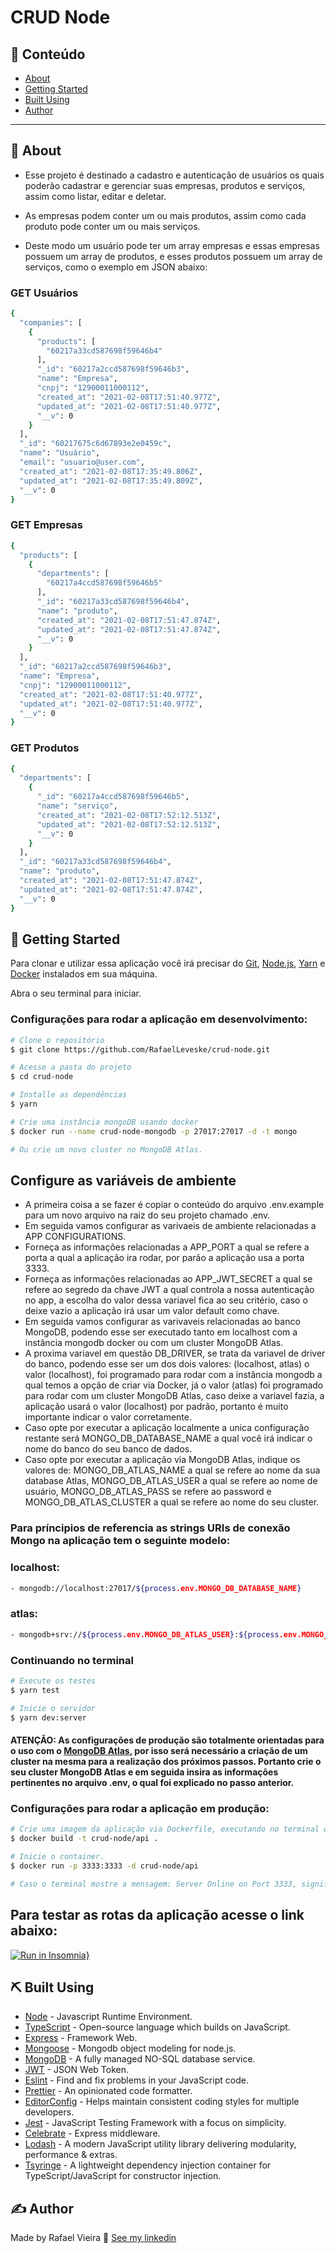 # CRUD Node

## 📝 Conteúdo

- [About](#about)
- [Getting Started](#getting_started)
- [Built Using](#built_using)
- [Author](#authors)

---

## 🏁 About <a name = "about"></a>

- Esse projeto é destinado a cadastro e autenticação de usuários os quais poderão cadastrar e gerenciar suas empresas, produtos e serviços, assim como listar, editar e deletar.

- As empresas podem conter um ou mais produtos, assim como cada produto pode conter um ou mais serviços.

- Deste modo um usuário pode ter um array empresas e essas empresas possuem um array de produtos, e esses produtos possuem um array de serviços, como o exemplo em JSON abaixo:

### GET Usuários

```bash
{
  "companies": [
    {
      "products": [
        "60217a33cd587698f59646b4"
      ],
      "_id": "60217a2ccd587698f59646b3",
      "name": "Empresa",
      "cnpj": "12900011000112",
      "created_at": "2021-02-08T17:51:40.977Z",
      "updated_at": "2021-02-08T17:51:40.977Z",
      "__v": 0
    }
  ],
  "_id": "60217675c6d67893e2e0459c",
  "name": "Usuário",
  "email": "usuario@user.com",
  "created_at": "2021-02-08T17:35:49.806Z",
  "updated_at": "2021-02-08T17:35:49.809Z",
  "__v": 0
}
```

### GET Empresas
```bash
{
  "products": [
    {
      "departments": [
        "60217a4ccd587698f59646b5"
      ],
      "_id": "60217a33cd587698f59646b4",
      "name": "produto",
      "created_at": "2021-02-08T17:51:47.874Z",
      "updated_at": "2021-02-08T17:51:47.874Z",
      "__v": 0
    }
  ],
  "_id": "60217a2ccd587698f59646b3",
  "name": "Empresa",
  "cnpj": "12900011000112",
  "created_at": "2021-02-08T17:51:40.977Z",
  "updated_at": "2021-02-08T17:51:40.977Z",
  "__v": 0
}
```

### GET Produtos
```bash
{
  "departments": [
    {
      "_id": "60217a4ccd587698f59646b5",
      "name": "serviço",
      "created_at": "2021-02-08T17:52:12.513Z",
      "updated_at": "2021-02-08T17:52:12.513Z",
      "__v": 0
    }
  ],
  "_id": "60217a33cd587698f59646b4",
  "name": "produto",
  "created_at": "2021-02-08T17:51:47.874Z",
  "updated_at": "2021-02-08T17:51:47.874Z",
  "__v": 0
}
```

## 🏁 Getting Started <a name = "getting_started"></a>
Para clonar e utilizar essa aplicação você irá precisar do [Git](https://git-scm.com), [Node.js](https://nodejs.org/en/), [Yarn](https://yarnpkg.com/) e [Docker](https://www.docker.com/) instalados em sua máquina.

Abra o seu terminal para iniciar.

### Configurações para rodar a aplicação em desenvolvimento:

```bash
# Clone o repositório
$ git clone https://github.com/RafaelLeveske/crud-node.git

# Acesse a pasta do projeto
$ cd crud-node

# Installe as dependências
$ yarn

# Crie uma instância mongoDB usando docker
$ docker run --name crud-node-mongodb -p 27017:27017 -d -t mongo

# Ou crie um novo cluster no MongoDB Atlas.
```


## Configure as variáveis de ambiente
- A primeira coisa a se fazer é copiar o conteúdo do arquivo .env.example para um novo arquivo na raiz do seu projeto chamado .env.
- Em seguida vamos configurar as varivaeis de ambiente relacionadas a APP CONFIGURATIONS.
- Forneça as informações relacionadas a APP_PORT a qual se refere a porta a qual a aplicação ira rodar, por parão a aplicação usa a porta 3333.
- Forneça as informações relacionadas ao APP_JWT_SECRET a qual se refere ao segredo da chave JWT a qual controla a nossa autenticação no app, a escolha do valor dessa variavel fica ao seu critério, caso o deixe vazio a aplicação irá usar um valor default como chave.
- Em seguida vamos configurar as varivaveis relacionadas ao banco MongoDB, podendo esse ser executado tanto em localhost com a instância mongodb docker ou com um cluster MongoDB Atlas.
- A proxima variavel em questão DB_DRIVER, se trata da variavel de driver do banco, podendo esse ser um dos dois valores: (localhost, atlas) o valor (localhost), foi programado para rodar com a instância mongodb a qual temos a opção de criar via Docker, já o valor (atlas) foi programado para rodar com um cluster MongoDB Atlas, caso deixe a variavel fazia, a aplicação usará o valor (localhost) por padrão, portanto é muito importante indicar o valor corretamente.
- Caso opte por executar a aplicação localmente a unica configuração restante será MONGO_DB_DATABASE_NAME a qual você irá indicar o nome do banco do seu banco de dados.
- Caso opte por executar a aplicação via MongoDB Atlas, indique os valores de: MONGO_DB_ATLAS_NAME a qual se refere ao nome da sua database Atlas, MONGO_DB_ATLAS_USER a qual se refere ao nome de usuário, MONGO_DB_ATLAS_PASS se refere ao password e MONGO_DB_ATLAS_CLUSTER a qual se refere ao nome do seu cluster.

### Para príncipios de referencia as strings URIs de conexão Mongo na aplicação tem o seguinte modelo:

### localhost:
```bash
- mongodb://localhost:27017/${process.env.MONGO_DB_DATABASE_NAME}
```

### atlas:
```bash
- mongodb+srv://${process.env.MONGO_DB_ATLAS_USER}:${process.env.MONGO_DB_ATLAS_PASS}@${process.env.MONGO_DB_ATLAS_CLUSTER}.mongodb.net/${process.env.MONGO_DB_ATLAS_NAME}?retryWrites=true&w=majority
```

### Continuando no terminal

```bash
# Execute os testes
$ yarn test

# Inicie o servidor
$ yarn dev:server
```

#### ATENÇÃO: As configurações de produção são totalmente orientadas para o uso com o [MongoDB Atlas](https://www.mongodb.com/cloud/atlas), por isso será necessário a criação de um cluster na mesma para a realização dos próximos passos. Portanto crie o seu cluster MongoDB Atlas e em seguida insira as informações pertinentes no arquivo .env, o qual foi explicado no passo anterior.

### Configurações para rodar a aplicação em produção:

```bash
# Crie uma imagem da aplicação via Dockerfile, executando no terminal o comando abaixo:
$ docker build -t crud-node/api .

# Inicie o container.
$ docker run -p 3333:3333 -d crud-node/api

# Caso o terminal mostre a mensagem: Server Online on Port 3333, significa que o servidor foi executado em um container Docker com sucesso!
```

## Para testar as rotas da aplicação acesse o link abaixo:

[![Run in Insomnia}](https://insomnia.rest/images/run.svg)](https://insomnia.rest/run/?label=crud_node&uri=https%3A%2F%2Fraw.githubusercontent.com%2FRafaelLeveske%2Fcrud-node%2Fmaster%2FInsomnia_crud_node)


## ⛏️ Built Using <a name = "built_using"></a>

- [Node](https://nodejs.org/en/) - Javascript Runtime Environment.
- [TypeScript](https://www.typescriptlang.org/) - Open-source language which builds on JavaScript.
- [Express](https://expressjs.com/pt-br/) - Framework Web.
- [Mongoose](https://mongoosejs.com/) - Mongodb object modeling for node.js.
- [MongoDB](https://www.mongodb.com/2) - A fully managed NO-SQL database service.
- [JWT](https://jwt.io/) - JSON Web Token.
- [Eslint](https://eslint.org/) - Find and fix problems in your JavaScript code.
- [Prettier](https://prettier.io/) - An opinionated code formatter.
- [EditorConfig](https://editorconfig.org/) - Helps maintain consistent coding styles for multiple developers.
- [Jest](https://jestjs.io/) - JavaScript Testing Framework with a focus on simplicity.
- [Celebrate](https://www.npmjs.com/package/celebrate) - Express middleware.
- [Lodash](https://lodash.com/) - A modern JavaScript utility library delivering modularity, performance & extras.
- [Tsyringe](https://www.npmjs.com/package/tsyringe) - A lightweight dependency injection container for TypeScript/JavaScript for constructor injection.

## ✍️ Author <a name = "authors"></a>

Made by Rafael Vieira 👋 [See my linkedin](https://www.linkedin.com/in/rafael-vieira-506331182/)
